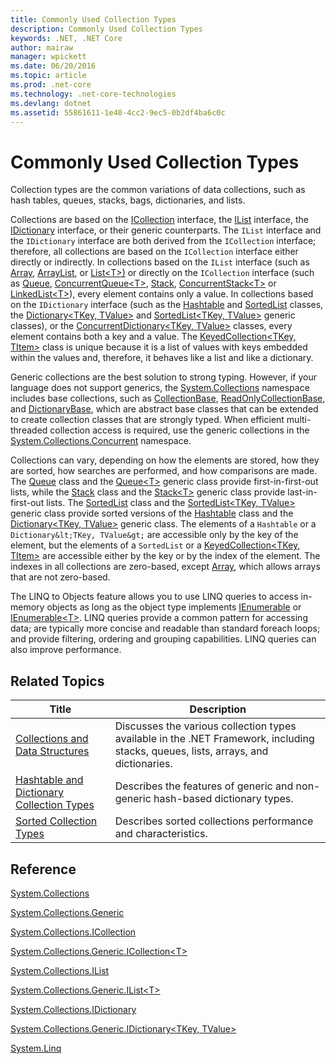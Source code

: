 ```yaml
---
title: Commonly Used Collection Types
description: Commonly Used Collection Types
keywords: .NET, .NET Core
author: mairaw
manager: wpickett
ms.date: 06/20/2016
ms.topic: article
ms.prod: .net-core
ms.technology: .net-core-technologies
ms.devlang: dotnet
ms.assetid: 55861611-1e40-4cc2-9ec5-0b2df4ba6c0c
---
```


# Commonly Used Collection Types

Collection types are the common variations of data collections, such as hash tables, queues, stacks, bags, dictionaries, and lists.

Collections are based on the [ICollection](https://docs.microsoft.com/dotnet/core/api/System.Collections.ICollection) interface, the [IList](https://docs.microsoft.com/dotnet/core/api/System.Collections.IList) interface, the [IDictionary](https://docs.microsoft.com/dotnet/core/api/System.Collections.IDictionary) interface, or their generic counterparts. The `IList` interface and the `IDictionary` interface are both derived from the `ICollection` interface; therefore, all collections are based on the `ICollection` interface either directly or indirectly. In collections based on the `IList` interface (such as [Array](https://docs.microsoft.com/dotnet/core/api/System.Array), [ArrayList](https://docs.microsoft.com/dotnet/core/api/System.Collections.ArrayList), or [List&lt;T&gt;)](https://docs.microsoft.com/dotnet/core/api/System.Collections.Generic.List-1) or directly on the `ICollection` interface (such as [Queue](https://docs.microsoft.com/dotnet/core/api/System.Collections.Queue), [ConcurrentQueue&lt;T&gt;](https://docs.microsoft.com/dotnet/core/api/System.Collections.Concurrent.ConcurrentQueue-1), [Stack](https://docs.microsoft.com/dotnet/core/api/System.Collections.Stack), [ConcurrentStack&lt;T&gt;](https://docs.microsoft.com/dotnet/core/api/System.Collections.Concurrent.ConcurrentStack-1) or [LinkedList&lt;T&gt;](https://docs.microsoft.com/dotnet/core/api/System.Collections.Generic.LinkedList-1)), every element contains only a value. In collections based on the `IDictionary` interface (such as the [Hashtable](https://docs.microsoft.com/dotnet/core/api/System.Collections.Hashtable) and [SortedList](https://docs.microsoft.com/dotnet/core/api/System.Collections.SortedList) classes, the [Dictionary&lt;TKey, TValue&gt;](https://docs.microsoft.com/dotnet/core/api/System.Collections.Generic.Dictionary-2) and [SortedList&lt;TKey, TValue&gt;](https://docs.microsoft.com/dotnet/core/api/System.Collections.Generic.SortedList-2) generic classes), or the [ConcurrentDictionary&lt;TKey, TValue&gt;](https://docs.microsoft.com/dotnet/core/api/System.Collections.Concurrent.ConcurrentDictionary-2) classes, every element contains both a key and a value. The [KeyedCollection&lt;TKey, TItem&gt;](https://docs.microsoft.com/dotnet/core/api/System.Collections.ObjectModel.KeyedCollection-2) class is unique because it is a list of values with keys embedded within the values and, therefore, it behaves like a list and like a dictionary.

Generic collections are the best solution to strong typing. However, if your language does not support generics, the [System.Collections](https://docs.microsoft.com/dotnet/core/api/System.Collections) namespace includes base collections, such as [CollectionBase](https://docs.microsoft.com/dotnet/core/api/System.Collections.CollectionBase), [ReadOnlyCollectionBase](https://docs.microsoft.com/dotnet/core/api/System.Collections.ReadOnlyCollectionBase), and [DictionaryBase](https://docs.microsoft.com/dotnet/core/api/System.Collections.DictionaryBase), which are abstract base classes that can be extended to create collection classes that are strongly typed. When efficient multi-threaded collection access is required, use the generic collections in the [System.Collections.Concurrent](https://docs.microsoft.com/dotnet/core/api/System.Collections.Concurrent) namespace.

Collections can vary, depending on how the elements are stored, how they are sorted, how searches are performed, and how comparisons are made. The [Queue](https://docs.microsoft.com/dotnet/core/api/System.Collections.Queue) class and the [Queue&lt;T&gt;](https://docs.microsoft.com/dotnet/core/api/System.Collections.Generic.Queue-1) generic class provide first-in-first-out lists, while the [Stack](https://docs.microsoft.com/dotnet/core/api/System.Collections.Stack) class and the [Stack&lt;T&gt;](https://docs.microsoft.com/dotnet/core/api/System.Collections.Generic.Stack-1) generic class provide last-in-first-out lists. The [SortedList](https://docs.microsoft.com/dotnet/core/api/System.Collections.SortedList) class and the [SortedList&lt;TKey, TValue&gt;](https://docs.microsoft.com/dotnet/core/api/System.Collections.Generic.SortedList-2) generic class provide sorted versions of the [Hashtable](https://docs.microsoft.com/dotnet/core/api/System.Collections.Hashtable) class and the [Dictionary&lt;TKey, TValue&gt;](https://docs.microsoft.com/dotnet/core/api/System.Collections.Generic.Dictionary-2) generic class. The elements of a `Hashtable` or a `Dictionary&lt;TKey, TValue&gt;` are accessible only by the key of the element, but the elements of a `SortedList` or a [KeyedCollection&lt;TKey, TItem&gt;](https://docs.microsoft.com/dotnet/core/api/System.Collections.ObjectModel.KeyedCollection-2) are accessible either by the key or by the index of the element. The indexes in all collections are zero-based, except [Array](https://docs.microsoft.com/dotnet/core/api/System.Array), which allows arrays that are not zero-based.

The LINQ to Objects feature allows you to use LINQ queries to access in-memory objects as long as the object type implements [IEnumerable](https://docs.microsoft.com/dotnet/core/api/System.Collections.IEnumerable) or [IEnumerable&lt;T&gt;](https://docs.microsoft.com/dotnet/core/api/System.Collections.Generic.IEnumerable-1). LINQ queries provide a common pattern for accessing data; are typically more concise and readable than standard foreach loops; and provide filtering, ordering and grouping capabilities. LINQ queries can also improve performance.

## Related Topics

Title | Description
----- | -----------
[Collections and Data Structures](index.md) | Discusses the various collection types available in the .NET Framework, including stacks, queues, lists, arrays, and dictionaries.
[Hashtable and Dictionary Collection Types](hashtable-and-dictionary-collection-types.md) | Describes the features of generic and non-generic hash-based dictionary types.
[Sorted Collection Types](sorted-collection-types.md) | Describes sorted collections performance and characteristics.

## Reference

[System.Collections](https://docs.microsoft.com/dotnet/core/api/System.Collections)

[System.Collections.Generic](https://docs.microsoft.com/dotnet/core/api/System.Collections.Generic)

[System.Collections.ICollection](https://docs.microsoft.com/dotnet/core/api/System.Collections.ICollection)

[System.Collections.Generic.ICollection&lt;T&gt;](https://docs.microsoft.com/dotnet/core/api/System.Collections.Generic.ICollection-1)

[System.Collections.IList](https://docs.microsoft.com/dotnet/core/api/System.Collections.IList)

[System.Collections.Generic.IList&lt;T&gt;](https://docs.microsoft.com/dotnet/core/api/System.Collections.Generic.IList-1)

[System.Collections.IDictionary](https://docs.microsoft.com/dotnet/core/api/System.Collections.IDictionary)

[System.Collections.Generic.IDictionary&lt;TKey, TValue&gt;](https://docs.microsoft.com/dotnet/core/api/System.Collections.Generic.IDictionary-2)

[System.Linq](https://docs.microsoft.com/dotnet/core/api/System.Linq)
